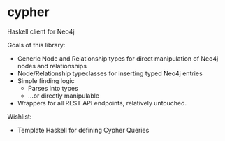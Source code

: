 # cypher
Haskell client for Neo4j

Goals of this library:

- Generic Node and Relationship types for direct manipulation of Neo4j nodes and relationships
- Node/Relationship typeclasses for inserting typed Neo4j entries
- Simple finding logic
  - Parses into types
  - ...or directly manipulable
- Wrappers for all REST API endpoints, relatively untouched.

Wishlist:

- Template Haskell for defining Cypher Queries
